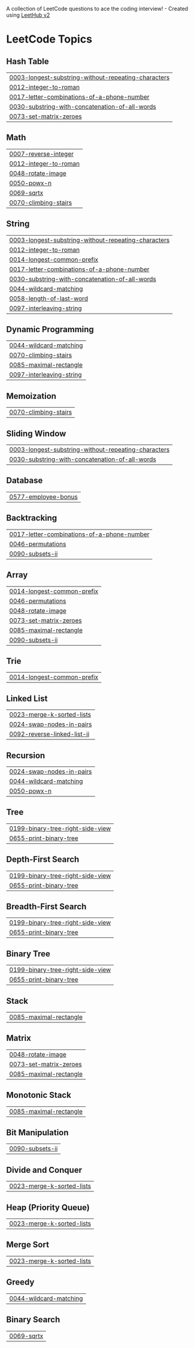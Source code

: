 A collection of LeetCode questions to ace the coding interview! - Created using [LeetHub v2](https://github.com/arunbhardwaj/LeetHub-2.0)
<!---LeetCode Topics Start-->
# LeetCode Topics
## Hash Table
|  |
| ------- |
| [0003-longest-substring-without-repeating-characters](https://github.com/sudhakar-1104/Leetcode/tree/master/0003-longest-substring-without-repeating-characters) |
| [0012-integer-to-roman](https://github.com/sudhakar-1104/Leetcode/tree/master/0012-integer-to-roman) |
| [0017-letter-combinations-of-a-phone-number](https://github.com/sudhakar-1104/Leetcode/tree/master/0017-letter-combinations-of-a-phone-number) |
| [0030-substring-with-concatenation-of-all-words](https://github.com/sudhakar-1104/Leetcode/tree/master/0030-substring-with-concatenation-of-all-words) |
| [0073-set-matrix-zeroes](https://github.com/sudhakar-1104/Leetcode/tree/master/0073-set-matrix-zeroes) |
## Math
|  |
| ------- |
| [0007-reverse-integer](https://github.com/sudhakar-1104/Leetcode/tree/master/0007-reverse-integer) |
| [0012-integer-to-roman](https://github.com/sudhakar-1104/Leetcode/tree/master/0012-integer-to-roman) |
| [0048-rotate-image](https://github.com/sudhakar-1104/Leetcode/tree/master/0048-rotate-image) |
| [0050-powx-n](https://github.com/sudhakar-1104/Leetcode/tree/master/0050-powx-n) |
| [0069-sqrtx](https://github.com/sudhakar-1104/Leetcode/tree/master/0069-sqrtx) |
| [0070-climbing-stairs](https://github.com/sudhakar-1104/Leetcode/tree/master/0070-climbing-stairs) |
## String
|  |
| ------- |
| [0003-longest-substring-without-repeating-characters](https://github.com/sudhakar-1104/Leetcode/tree/master/0003-longest-substring-without-repeating-characters) |
| [0012-integer-to-roman](https://github.com/sudhakar-1104/Leetcode/tree/master/0012-integer-to-roman) |
| [0014-longest-common-prefix](https://github.com/sudhakar-1104/Leetcode/tree/master/0014-longest-common-prefix) |
| [0017-letter-combinations-of-a-phone-number](https://github.com/sudhakar-1104/Leetcode/tree/master/0017-letter-combinations-of-a-phone-number) |
| [0030-substring-with-concatenation-of-all-words](https://github.com/sudhakar-1104/Leetcode/tree/master/0030-substring-with-concatenation-of-all-words) |
| [0044-wildcard-matching](https://github.com/sudhakar-1104/Leetcode/tree/master/0044-wildcard-matching) |
| [0058-length-of-last-word](https://github.com/sudhakar-1104/Leetcode/tree/master/0058-length-of-last-word) |
| [0097-interleaving-string](https://github.com/sudhakar-1104/Leetcode/tree/master/0097-interleaving-string) |
## Dynamic Programming
|  |
| ------- |
| [0044-wildcard-matching](https://github.com/sudhakar-1104/Leetcode/tree/master/0044-wildcard-matching) |
| [0070-climbing-stairs](https://github.com/sudhakar-1104/Leetcode/tree/master/0070-climbing-stairs) |
| [0085-maximal-rectangle](https://github.com/sudhakar-1104/Leetcode/tree/master/0085-maximal-rectangle) |
| [0097-interleaving-string](https://github.com/sudhakar-1104/Leetcode/tree/master/0097-interleaving-string) |
## Memoization
|  |
| ------- |
| [0070-climbing-stairs](https://github.com/sudhakar-1104/Leetcode/tree/master/0070-climbing-stairs) |
## Sliding Window
|  |
| ------- |
| [0003-longest-substring-without-repeating-characters](https://github.com/sudhakar-1104/Leetcode/tree/master/0003-longest-substring-without-repeating-characters) |
| [0030-substring-with-concatenation-of-all-words](https://github.com/sudhakar-1104/Leetcode/tree/master/0030-substring-with-concatenation-of-all-words) |
## Database
|  |
| ------- |
| [0577-employee-bonus](https://github.com/sudhakar-1104/Leetcode/tree/master/0577-employee-bonus) |
## Backtracking
|  |
| ------- |
| [0017-letter-combinations-of-a-phone-number](https://github.com/sudhakar-1104/Leetcode/tree/master/0017-letter-combinations-of-a-phone-number) |
| [0046-permutations](https://github.com/sudhakar-1104/Leetcode/tree/master/0046-permutations) |
| [0090-subsets-ii](https://github.com/sudhakar-1104/Leetcode/tree/master/0090-subsets-ii) |
## Array
|  |
| ------- |
| [0014-longest-common-prefix](https://github.com/sudhakar-1104/Leetcode/tree/master/0014-longest-common-prefix) |
| [0046-permutations](https://github.com/sudhakar-1104/Leetcode/tree/master/0046-permutations) |
| [0048-rotate-image](https://github.com/sudhakar-1104/Leetcode/tree/master/0048-rotate-image) |
| [0073-set-matrix-zeroes](https://github.com/sudhakar-1104/Leetcode/tree/master/0073-set-matrix-zeroes) |
| [0085-maximal-rectangle](https://github.com/sudhakar-1104/Leetcode/tree/master/0085-maximal-rectangle) |
| [0090-subsets-ii](https://github.com/sudhakar-1104/Leetcode/tree/master/0090-subsets-ii) |
## Trie
|  |
| ------- |
| [0014-longest-common-prefix](https://github.com/sudhakar-1104/Leetcode/tree/master/0014-longest-common-prefix) |
## Linked List
|  |
| ------- |
| [0023-merge-k-sorted-lists](https://github.com/sudhakar-1104/Leetcode/tree/master/0023-merge-k-sorted-lists) |
| [0024-swap-nodes-in-pairs](https://github.com/sudhakar-1104/Leetcode/tree/master/0024-swap-nodes-in-pairs) |
| [0092-reverse-linked-list-ii](https://github.com/sudhakar-1104/Leetcode/tree/master/0092-reverse-linked-list-ii) |
## Recursion
|  |
| ------- |
| [0024-swap-nodes-in-pairs](https://github.com/sudhakar-1104/Leetcode/tree/master/0024-swap-nodes-in-pairs) |
| [0044-wildcard-matching](https://github.com/sudhakar-1104/Leetcode/tree/master/0044-wildcard-matching) |
| [0050-powx-n](https://github.com/sudhakar-1104/Leetcode/tree/master/0050-powx-n) |
## Tree
|  |
| ------- |
| [0199-binary-tree-right-side-view](https://github.com/sudhakar-1104/Leetcode/tree/master/0199-binary-tree-right-side-view) |
| [0655-print-binary-tree](https://github.com/sudhakar-1104/Leetcode/tree/master/0655-print-binary-tree) |
## Depth-First Search
|  |
| ------- |
| [0199-binary-tree-right-side-view](https://github.com/sudhakar-1104/Leetcode/tree/master/0199-binary-tree-right-side-view) |
| [0655-print-binary-tree](https://github.com/sudhakar-1104/Leetcode/tree/master/0655-print-binary-tree) |
## Breadth-First Search
|  |
| ------- |
| [0199-binary-tree-right-side-view](https://github.com/sudhakar-1104/Leetcode/tree/master/0199-binary-tree-right-side-view) |
| [0655-print-binary-tree](https://github.com/sudhakar-1104/Leetcode/tree/master/0655-print-binary-tree) |
## Binary Tree
|  |
| ------- |
| [0199-binary-tree-right-side-view](https://github.com/sudhakar-1104/Leetcode/tree/master/0199-binary-tree-right-side-view) |
| [0655-print-binary-tree](https://github.com/sudhakar-1104/Leetcode/tree/master/0655-print-binary-tree) |
## Stack
|  |
| ------- |
| [0085-maximal-rectangle](https://github.com/sudhakar-1104/Leetcode/tree/master/0085-maximal-rectangle) |
## Matrix
|  |
| ------- |
| [0048-rotate-image](https://github.com/sudhakar-1104/Leetcode/tree/master/0048-rotate-image) |
| [0073-set-matrix-zeroes](https://github.com/sudhakar-1104/Leetcode/tree/master/0073-set-matrix-zeroes) |
| [0085-maximal-rectangle](https://github.com/sudhakar-1104/Leetcode/tree/master/0085-maximal-rectangle) |
## Monotonic Stack
|  |
| ------- |
| [0085-maximal-rectangle](https://github.com/sudhakar-1104/Leetcode/tree/master/0085-maximal-rectangle) |
## Bit Manipulation
|  |
| ------- |
| [0090-subsets-ii](https://github.com/sudhakar-1104/Leetcode/tree/master/0090-subsets-ii) |
## Divide and Conquer
|  |
| ------- |
| [0023-merge-k-sorted-lists](https://github.com/sudhakar-1104/Leetcode/tree/master/0023-merge-k-sorted-lists) |
## Heap (Priority Queue)
|  |
| ------- |
| [0023-merge-k-sorted-lists](https://github.com/sudhakar-1104/Leetcode/tree/master/0023-merge-k-sorted-lists) |
## Merge Sort
|  |
| ------- |
| [0023-merge-k-sorted-lists](https://github.com/sudhakar-1104/Leetcode/tree/master/0023-merge-k-sorted-lists) |
## Greedy
|  |
| ------- |
| [0044-wildcard-matching](https://github.com/sudhakar-1104/Leetcode/tree/master/0044-wildcard-matching) |
## Binary Search
|  |
| ------- |
| [0069-sqrtx](https://github.com/sudhakar-1104/Leetcode/tree/master/0069-sqrtx) |
<!---LeetCode Topics End-->
